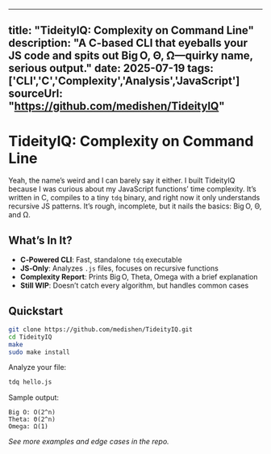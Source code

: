  ---

title: "TideityIQ: Complexity on Command Line"
description: "A C-based CLI that eyeballs your JS code and spits out Big O, Θ, Ω—quirky name, serious output."
date: 2025-07-19
tags: \['CLI','C','Complexity','Analysis','JavaScript']
sourceUrl: "https://github.com/medishen/TideityIQ"
---

# TideityIQ: Complexity on Command Line

Yeah, the name’s weird and I can barely say it either. I built TideityIQ because I was curious about my JavaScript functions’ time complexity. It’s written in C, compiles to a tiny `tdq` binary, and right now it only understands recursive JS patterns. It’s rough, incomplete, but it nails the basics: Big O, Θ, and Ω.

## What’s In It?

* **C‑Powered CLI**: Fast, standalone `tdq` executable
* **JS‑Only**: Analyzes `.js` files, focuses on recursive functions
* **Complexity Report**: Prints Big O, Theta, Omega with a brief explanation
* **Still WIP**: Doesn’t catch every algorithm, but handles common cases

## Quickstart

```bash
git clone https://github.com/medishen/TideityIQ.git
cd TideityIQ
make
sudo make install
```

Analyze your file:

```bash
tdq hello.js
```

Sample output:

```
Big O: O(2^n)
Theta: Θ(2^n)
Omega: Ω(1)
```

*See more examples and edge cases in the repo.*
